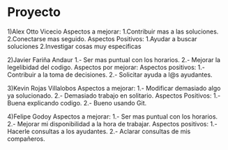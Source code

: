 # Proyecto

1)Alex Otto Vicecio
  Aspectos a mejorar:
1.Contribuir mas a las soluciones.
2.Conectarse mas seguido.
  Aspectos Positivos:
1.Ayudar a buscar soluciones
2.Investigar cosas muy especificas

2)Javier Fariña Andaur
1.- Ser mas puntual con los horarios.
2.- Mejorar la legelibidad del codigo.  Aspectos por mejorar:
  Aspectos positivos:
1.- Contribuir a la toma de decisiones.
2.- Solicitar ayuda a l@s ayudantes.

3)Kevin Rojas Villalobos
  Aspectos a mejorar:
1.- Modificar demasiado algo ya solucionado.
2.- Demasiado trabajo en solitario.
  Aspectos Positivos:
1.- Buena explicando codigo.
2.- Bueno usando Git.

4)Felipe Godoy
  Aspectos a mejorar:
1.- Ser mas puntual con los horarios.
2.- Mejorar mi disponibilidad a la hora de trabajar.
  Aspectos positivos:
1.- Hacerle consultas a los ayudantes.
2.- Aclarar consultas de mis compañeros.